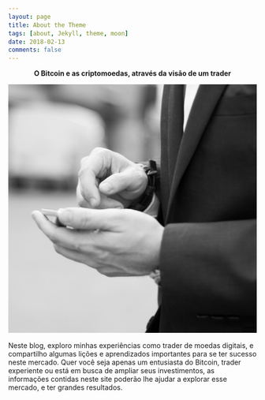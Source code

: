 ```yaml
---
layout: page
title: About the Theme
tags: [about, Jekyll, theme, moon]
date: 2018-02-13
comments: false
---
```

    
<center><strong>O Bitcoin e as criptomoedas, através da visão de um trader</strong></center>

![Foto de perfil](/assets/img/sobre/foto_sobre01.jpg)

Neste blog, exploro minhas experiências como trader de moedas digitais, e compartilho algumas lições e aprendizados importantes para se ter sucesso neste mercado. Quer você seja apenas um entusiasta do Bitcoin, trader experiente ou está em busca de ampliar seus investimentos, as informações contidas neste site poderão lhe ajudar a explorar esse mercado, e ter grandes resultados. 
